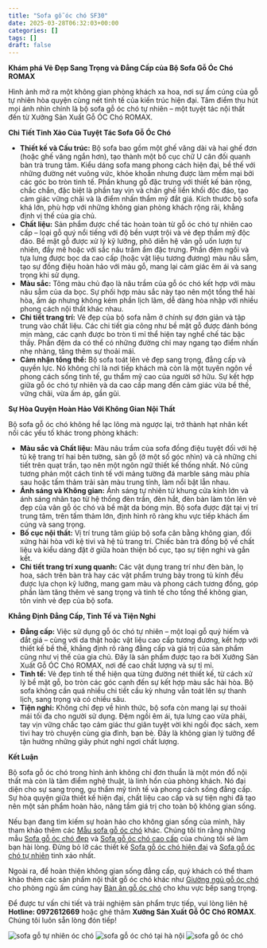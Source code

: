 ```yaml
---
title: "Sofa gỗ óc chó SF30"
date: 2025-03-28T06:32:03+00:00
categories: []
tags: []
draft: false
---
```

**Khám phá Vẻ Đẹp Sang Trọng và Đẳng Cấp của Bộ Sofa Gỗ Óc Chó ROMAX**

Hình ảnh mở ra một không gian phòng khách xa hoa, nơi sự ấm cúng của gỗ tự nhiên hòa quyện cùng nét tinh tế của kiến trúc hiện đại. Tâm điểm thu hút mọi ánh nhìn chính là bộ sofa gỗ óc chó tự nhiên – một tuyệt tác nội thất đến từ Xưởng Sản Xuất Gỗ ÓC Chó ROMAX.

**Chi Tiết Tinh Xảo Của Tuyệt Tác Sofa Gỗ Óc Chó**

* **Thiết kế và Cấu trúc:** Bộ sofa bao gồm một ghế văng dài và hai ghế đơn (hoặc ghế văng ngắn hơn), tạo thành một bố cục chữ U cân đối quanh bàn trà trung tâm. Kiểu dáng sofa mang phong cách hiện đại, bề thế với những đường nét vuông vức, khỏe khoắn nhưng được làm mềm mại bởi các góc bo tròn tinh tế. Phần khung gỗ đặc trưng với thiết kế bản rộng, chắc chắn, đặc biệt là phần tay vịn và chân ghế liền khối độc đáo, tạo cảm giác vững chãi và là điểm nhấn thẩm mỹ đắt giá. Kích thước bộ sofa khá lớn, phù hợp với những không gian phòng khách rộng rãi, khẳng định vị thế của gia chủ.
* **Chất liệu:** Sản phẩm được chế tác hoàn toàn từ gỗ óc chó tự nhiên cao cấp – loại gỗ quý nổi tiếng với độ bền vượt trội và vẻ đẹp thẩm mỹ độc đáo. Bề mặt gỗ được xử lý kỹ lưỡng, phô diễn hệ vân gỗ uốn lượn tự nhiên, đầy mê hoặc với sắc nâu trầm ấm đặc trưng. Phần đệm ngồi và tựa lưng được bọc da cao cấp (hoặc vật liệu tương đương) màu nâu sẫm, tạo sự đồng điệu hoàn hảo với màu gỗ, mang lại cảm giác êm ái và sang trọng khi sử dụng.
* **Màu sắc:** Tông màu chủ đạo là nâu trầm của gỗ óc chó kết hợp với màu nâu sẫm của da bọc. Sự phối hợp màu sắc này tạo nên một tổng thể hài hòa, ấm áp nhưng không kém phần lịch lãm, dễ dàng hòa nhập với nhiều phong cách nội thất khác nhau.
* **Chi tiết trang trí:** Vẻ đẹp của bộ sofa nằm ở chính sự đơn giản và tập trung vào chất liệu. Các chi tiết gia công như bề mặt gỗ được đánh bóng mịn màng, các cạnh được bo tròn tỉ mỉ thể hiện tay nghề chế tác bậc thầy. Phần đệm da có thể có những đường chỉ may ngang tạo điểm nhấn nhẹ nhàng, tăng thêm sự thoải mái.
* **Cảm nhận tổng thể:** Bộ sofa toát lên vẻ đẹp sang trọng, đẳng cấp và quyền lực. Nó không chỉ là nơi tiếp khách mà còn là một tuyên ngôn về phong cách sống tinh tế, gu thẩm mỹ cao của người sở hữu. Sự kết hợp giữa gỗ óc chó tự nhiên và da cao cấp mang đến cảm giác vừa bề thế, vững chãi, vừa ấm áp, gần gũi.

**Sự Hòa Quyện Hoàn Hảo Với Không Gian Nội Thất**

Bộ sofa gỗ óc chó không hề lạc lõng mà ngược lại, trở thành hạt nhân kết nối các yếu tố khác trong phòng khách:

* **Màu sắc và Chất liệu:** Màu nâu trầm của sofa đồng điệu tuyệt đối với hệ tủ kệ trang trí hai bên tường, sàn gỗ (ở một số góc nhìn) và cả những chi tiết trên quạt trần, tạo nên một ngôn ngữ thiết kế thống nhất. Nó cũng tương phản một cách tinh tế với mảng tường đá marble sáng màu phía sau hoặc tấm thảm trải sàn màu trung tính, làm nổi bật lẫn nhau.
* **Ánh sáng và Không gian:** Ánh sáng tự nhiên từ khung cửa kính lớn và ánh sáng nhân tạo từ hệ thống đèn trần, đèn hắt, đèn bàn làm tôn lên vẻ đẹp của vân gỗ óc chó và bề mặt da bóng mịn. Bộ sofa được đặt tại vị trí trung tâm, trên tấm thảm lớn, định hình rõ ràng khu vực tiếp khách ấm cúng và sang trọng.
* **Bố cục nội thất:** Vị trí trung tâm giúp bộ sofa cân bằng không gian, đối xứng hài hòa với kệ tivi và hệ tủ trang trí. Chiếc bàn trà đồng bộ về chất liệu và kiểu dáng đặt ở giữa hoàn thiện bố cục, tạo sự tiện nghi và gắn kết.
* **Chi tiết trang trí xung quanh:** Các vật dụng trang trí như đèn bàn, lọ hoa, sách trên bàn trà hay các vật phẩm trưng bày trong tủ kính đều được lựa chọn kỹ lưỡng, mang gam màu và phong cách tương đồng, góp phần làm tăng thêm vẻ sang trọng và tinh tế cho tổng thể không gian, tôn vinh vẻ đẹp của bộ sofa.

**Khẳng Định Đẳng Cấp, Tinh Tế và Tiện Nghi**

* **Đẳng cấp:** Việc sử dụng gỗ óc chó tự nhiên – một loại gỗ quý hiếm và đắt giá – cùng với da thật hoặc vật liệu cao cấp tương đương, kết hợp với thiết kế bề thế, khẳng định rõ ràng đẳng cấp và giá trị của sản phẩm cũng như vị thế của gia chủ. Đây là sản phẩm được tạo ra bởi Xưởng Sản Xuất Gỗ ÓC Chó ROMAX, nơi đề cao chất lượng và sự tỉ mỉ.
* **Tinh tế:** Vẻ đẹp tinh tế thể hiện qua từng đường nét thiết kế, từ cách xử lý bề mặt gỗ, bo tròn các góc cạnh đến sự kết hợp màu sắc hài hòa. Bộ sofa không cần quá nhiều chi tiết cầu kỳ nhưng vẫn toát lên sự thanh lịch, sang trọng và có chiều sâu.
* **Tiện nghi:** Không chỉ đẹp về hình thức, bộ sofa còn mang lại sự thoải mái tối đa cho người sử dụng. Đệm ngồi êm ái, tựa lưng cao vừa phải, tay vịn vững chắc tạo cảm giác thư giãn tuyệt vời khi ngồi đọc sách, xem tivi hay trò chuyện cùng gia đình, bạn bè. Đây là không gian lý tưởng để tận hưởng những giây phút nghỉ ngơi chất lượng.

**Kết Luận**

Bộ sofa gỗ óc chó trong hình ảnh không chỉ đơn thuần là một món đồ nội thất mà còn là tâm điểm nghệ thuật, là linh hồn của phòng khách. Nó đại diện cho sự sang trọng, gu thẩm mỹ tinh tế và phong cách sống đẳng cấp. Sự hòa quyện giữa thiết kế hiện đại, chất liệu cao cấp và sự tiện nghi đã tạo nên một sản phẩm hoàn hảo, nâng tầm giá trị cho toàn bộ không gian sống.

Nếu bạn đang tìm kiếm sự hoàn hảo cho không gian sống của mình, hãy tham khảo thêm các [Mẫu sofa gỗ óc chó](https://romax.vn/danh-muc/phong-khach/sofa-go-oc-cho/) khác. Chúng tôi tin rằng những mẫu [Sofa gỗ óc chó đẹp](https://romax.vn/danh-muc/phong-khach/sofa-go-oc-cho/) và [Sofa gỗ óc chó cao cấp](https://romax.vn/danh-muc/phong-khach/sofa-go-oc-cho/) của chúng tôi sẽ làm bạn hài lòng. Đừng bỏ lỡ các thiết kế [Sofa gỗ óc chó hiện đại](https://romax.vn/danh-muc/phong-khach/sofa-go-oc-cho/) và [Sofa gỗ óc chó tự nhiên](https://romax.vn/danh-muc/phong-khach/sofa-go-oc-cho/) tinh xảo nhất.

Ngoài ra, để hoàn thiện không gian sống đẳng cấp, quý khách có thể tham khảo thêm các sản phẩm nội thất gỗ óc chó khác như [Giường ngủ gỗ óc chó](https://romax.vn/danh-muc/phong-ngu/giuong-go-oc-cho/) cho phòng ngủ ấm cúng hay [Bàn ăn gỗ óc chó](https://romax.vn/danh-muc/phong-bep/ban-an-go-oc-cho/) cho khu vực bếp sang trọng.

Để được tư vấn chi tiết và trải nghiệm sản phẩm trực tiếp, vui lòng liên hệ **Hotline: 0972612669** hoặc ghé thăm **Xưởng Sản Xuất Gỗ ÓC Chó ROMAX**. Chúng tôi luôn sẵn lòng đón tiếp!

![sofa gỗ tự nhiên óc chó](/img/sofa/sf30/sofa-go-oc-cho-sf30-1.webp)
![sofa gỗ óc chó tại hà nội](/img/sofa/sf30/sofa-go-oc-cho-sf30-2.webp)
![sofa gỗ óc chó](/img/sofa/sf30/sofa-go-oc-cho-sf30-3.webp)